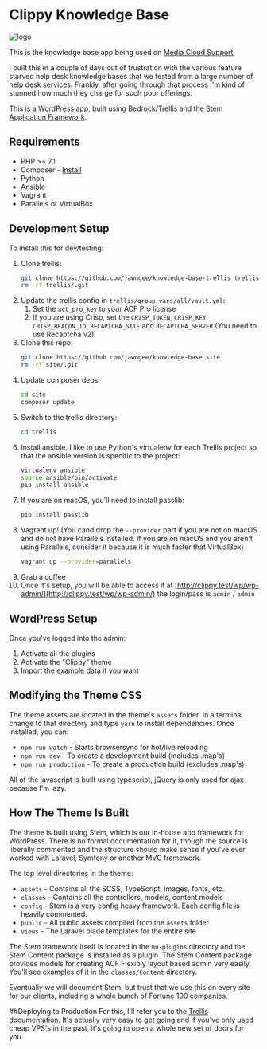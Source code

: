 # Clippy Knowledge Base

![logo](https://encrypted-tbn0.gstatic.com/images?q=tbn:ANd9GcRBbBdtY0iJQNui3bbMXg_gk4n_JDAq7KaxMZPNgLaU21nB5XKh&s)

This is the knowledge base app being used on [Media Cloud Support](https://kb.mediacloud.press/).  

I built this in a couple of days out of frustration with the various feature starved help desk knowledge bases that we tested from a large number of help desk services.  Frankly, after going through that process I'm kind of stunned how much they charge for such poor offerings.

This is a WordPress app, built using Bedrock/Trellis and the [Stem Application Framework](https://github.com/stem-press/stem).

## Requirements

* PHP >= 7.1
* Composer - [Install](https://getcomposer.org/doc/00-intro.md#installation-linux-unix-osx)
* Python
* Ansible
* Vagrant
* Parallels or VirtualBox


## Development Setup
To install this for dev/testing:

1. Clone trellis:
    ```sh
    git clone https://github.com/jawngee/knowledge-base-trellis trellis
    rm -rf trellis/.git
    ```
2. Update the trellis config in `trellis/group_vars/all/vault.yml`:
   1. Set the `act_pro_key` to your ACF Pro license
   2. If you are using Crisp, set the `CRISP_TOKEN`, `CRISP_KEY`, `CRISP_BEACON_ID`, `RECAPTCHA_SITE` and `RECAPTCHA_SERVER` (You need to use Recaptcha v2)
3. Clone this repo:
    ```sh
    git clone https://github.com/jawngee/knowledge-base site
    rm -rf site/.git
    ```
4. Update composer deps:
    ```sh
    cd site
    composer update
    ```
5. Switch to the trellis directory:
    ```sh
    cd trellis
    ```
5. Install ansible.  I like to use Python's virtualenv for each Trellis project so that the ansible version is specific to the project:
    ```sh
    virtualenv ansible
    source ansible/bin/activate
    pip install ansible
    ```
6. If you are on macOS, you'll need to install passlib:
   ```sh
   pip install passlib
   ```
7. Vagrant up! (You cand drop the `--provider` part if you are not on macOS and do not have Parallels installed.  If you are on macOS and you aren't using Parallels, consider it because it is much faster that VirtualBox)
   ```sh
   vagrant up --provider=parallels
   ```
8. Grab a coffee
9. Once it's setup, you will be able to access it at [http://clippy.test/wp/wp-admin/](http://clippy.test/wp/wp-admin/) the login/pass is `admin` / `admin`

## WordPress Setup
Once you've logged into the admin:

1. Activate all the plugins
2. Activate the "Clippy" theme
3. Import the example data if you want

## Modifying the Theme CSS
The theme assets are located in the theme's `assets` folder.  In a terminal change to that directory and type `yarn` to install dependencies.  Once installed, you can:

* `npm run watch` - Starts browsersync for hot/live reloading
* `npm run dev` - To create a development build (includes .map's)
* `npm run production` - To create a production build (excludes .map's)

All of the javascript is built using typescript, jQuery is only used for ajax because I'm lazy.

## How The Theme Is Built
The theme is built using Stem, which is our in-house app framework for WordPress.  There is no formal documentation for it, though the source is liberally commented and the structure should make sense if you've ever worked with Laravel, Symfony or another MVC framework.

The top level directories in the theme:

* `assets` - Contains all the SCSS, TypeScript, images, fonts, etc.
* `classes` - Contains all the controllers, models, content models
* `config` - Stem is a very config heavy framework.  Each config file is heavily commented.
* `public` - All public assets compiled from the `assets` folder
* `views` - The Laravel blade templates for the entire site

The Stem framework itself is located in the `mu-plugins` directory and the Stem Content package is installed as a plugin.  The Stem Content package provides models for creating ACF Flexibly layout based admin very easily.  You'll see examples of it in the `classes/Content` directory.

Eventually we will document Stem, but trust that we use this on every site for our clients, including a whole bunch of Fortune 100 companies.

##Deploying to Production
For this, I'll refer you to the [Trellis documentation](https://roots.io/trellis/docs/remote-server-setup/).  It's actually very easy to get going and if you've only used cheap VPS's in the past, it's going to open a whole new set of doors for you.
